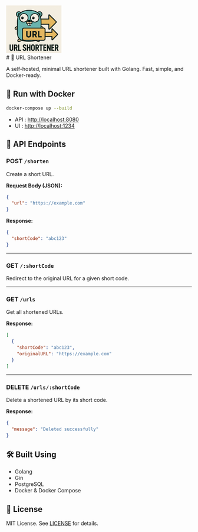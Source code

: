 <img src="ui/logo.png" style="width:150px">
<br>
# 🔗 URL Shortener

A self-hosted, minimal URL shortener built with Golang. Fast, simple, and Docker-ready.

## 🐳 Run with Docker

```bash
docker-compose up --build
```

- API : [http://localhost:8080](http://localhost:8080)  
- UI : [http://localhost:1234](http://localhost:1234)

## 📘 API Endpoints

### POST `/shorten`

Create a short URL.

**Request Body (JSON):**

```json
{
  "url": "https://example.com"
}
```

**Response:**

```json
{
  "shortCode": "abc123"
}
```

---

### GET `/:shortCode`

Redirect to the original URL for a given short code.

---

### GET `/urls`

Get all shortened URLs.

**Response:**

```json
[
  {
    "shortCode": "abc123",
    "originalURL": "https://example.com"
  }
]
```

---

### DELETE `/urls/:shortCode`

Delete a shortened URL by its short code.

**Response:**

```json
{
  "message": "Deleted successfully"
}
```

## 🛠️ Built Using

- Golang
- Gin
- PostgreSQL
- Docker & Docker Compose

## 📄 License

MIT License. See [LICENSE](./LICENSE) for details.
